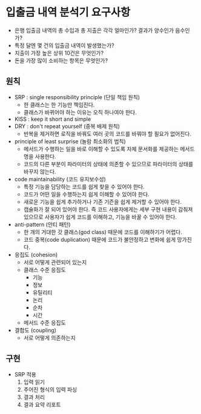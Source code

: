 # 입출금 내역 분석기 요구사항

- 은행 입출금 내역의 총 수입과 총 지출은 각각 얼마인가? 결과가 양수인가 음수인가?
- 특정 달엔 몇 건의 입출금 내역이 발생했는가?
- 지출이 가장 높은 상위 10건은 무엇인가?
- 돈을 가장 많이 소비하는 항목은 무엇인가?

## 원칙

- SRP : single responsibility principle (단일 책임 원칙)
  - 한 클래스는 한 기능만 책임진다.
  - 클래스가 바뀌어야 하는 이유는 오직 하나여야 한다.
- KISS : keep it short and simple
- DRY : don't repeat yourself (중복 배제 원칙)
  - 반복을 제거하면 로직을 바꿔도 여러 곳의 코드를 바꿔야 할 필요가 없어진다.
- principle of least surprise (놀람 최소화의 법칙)
  - 메서드가 수행하는 일을 바로 이해할 수 있도록 자체 문서화를 제공하는 메서드명을 사용한다.
  - 코드의 다른 부분이 파라미터의 상태에 의존할 수 있으므로 파라미터의 상태를 바꾸지 않는다.
- code maintainability (코드 유지보수성)
  - 특정 기능을 담당하는 코드를 쉽게 찾을 수 있어야 한다.
  - 코드가 어떤 일을 수행하는지 쉽게 이해할 수 있어야 한다.
  - 새로운 기능을 쉽게 추가하거나 기존 기즌을 쉽게 제거할 수 있어야 한다.
  - 캡슐화가 잘 되어 있어야 한다. 즉 코드 사용자에게는 세부 구현 내용이 감춰져 있으므로 사용자가 쉽게 코드를 이해하고, 기능을 바꿀 수 있어야 한다.
- anti-pattern (안티 패턴)
  - 한 개의 거대한 갓 클래스(god class) 때문에 코드를 이해하기가 어렵다.
  - 코드 중복(code duplication) 때문에 코드가 불안정하고 변화에 쉽게 망가진다.
- 응집도 (cohesion)
  - 서로 어떻게 관련되어 있는지
  - 클래스 수준 응짐도
    - 기능
    - 정보
    - 유틸리티
    - 논리
    - 순차
    - 시간
  - 메서드 수준 응집도
- 결합도 (coupling)
  - 서로 어떻게 의존하는지 

## 구현

- SRP 적용
  1. 입력 읽기
  2. 주어진 형식의 입력 파싱 
  3. 결과 처리
  4. 결과 요약 리포트

